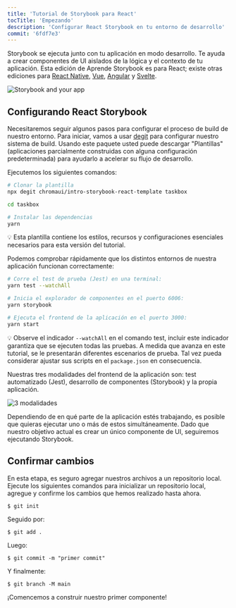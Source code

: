 ```yaml
---
title: 'Tutorial de Storybook para React'
tocTitle: 'Empezando'
description: 'Configurar React Storybook en tu entorno de desarrollo'
commit: '6fdf7e3'
---
```


Storybook se ejecuta junto con tu aplicación en modo desarrollo. Te ayuda a crear componentes de UI aislados de la lógica y el contexto de tu aplicación. Esta edición de Aprende Storybook es para React; existe otras ediciones para [React Native](/intro-to-storybook/react-native/es/get-started), [Vue](/intro-to-storybook/vue/es/get-started), [Angular](/intro-to-storybook/angular/es/get-started) y [Svelte](/intro-to-storybook/svelte/es/get-started).

![Storybook and your app](/intro-to-storybook/storybook-relationship.jpg)

## Configurando React Storybook

Necesitaremos seguir algunos pasos para configurar el proceso de build de nuestro entorno. Para iniciar, vamos a usar [degit](https://github.com/Rich-Harris/degit) para configurar nuestro sistema de build. Usando este paquete usted puede descargar "Plantillas" (aplicaciones parcialmente construidas con alguna configuración predeterminada) para ayudarlo a acelerar su flujo de desarrollo.

Ejecutemos los siguientes comandos:

```bash
# Clonar la plantilla
npx degit chromaui/intro-storybook-react-template taskbox

cd taskbox

# Instalar las dependencias
yarn
```

<div class="aside">
💡 Esta plantilla contiene los estilos, recursos y configuraciones esenciales necesarios para esta versión del tutorial.
</div>

Podemos comprobar rápidamente que los distintos entornos de nuestra aplicación funcionan correctamente:

```bash
# Corre el test de prueba (Jest) en una terminal:
yarn test --watchAll

# Inicia el explorador de componentes en el puerto 6006:
yarn storybook

# Ejecuta el frontend de la aplicación en el puerto 3000:
yarn start
```

<div class="aside"> 
💡 Observe el indicador <code>--watchAll</code> en el comando test, incluir este indicador garantiza que se ejecuten todas las pruebas. A medida que avanza en este tutorial, se le presentarán diferentes escenarios de prueba. Tal vez pueda considerar ajustar sus scripts en el  <code>package.json</code> en consecuencia.
</div>

Nuestras tres modalidades del frontend de la aplicación son: test automatizado (Jest), desarrollo de componentes (Storybook) y la propia aplicación.

![3 modalidades](/intro-to-storybook/app-three-modalities.png)

Dependiendo de en qué parte de la aplicación estés trabajando, es posible que quieras ejecutar uno o más de estos simultáneamente. Dado que nuestro objetivo actual es crear un único componente de UI, seguiremos ejecutando Storybook.

## Confirmar cambios

En esta etapa, es seguro agregar nuestros archivos a un repositorio local. Ejecute los siguientes comandos para inicializar un repositorio local, agregue y confirme los cambios que hemos realizado hasta ahora.

```shell
$ git init
```

Seguido por:

```shell
$ git add .
```

Luego:

```shell
$ git commit -m "primer commit"
```

Y finalmente:

```shell
$ git branch -M main
```

¡Comencemos a construir nuestro primer componente!
